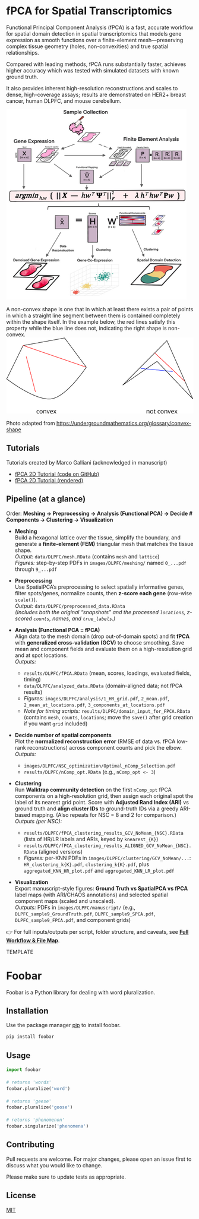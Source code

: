 # fPCA for Spatial Transcriptomics

Functional Principal Component Analysis (fPCA) is a fast, accurate workflow for spatial domain detection in spatial transcriptomics that models gene expression as smooth functions over a finite-element mesh—preserving complex tissue geometry (holes, non-convexities) and true spatial relationships. 
 
Compared with leading methods, fPCA runs substantially faster, achieves higher accuracy which was tested with simulated datasets with known ground truth.

It also provides inherent high-resolution reconstructions and scales to dense, high-coverage assays; results are demonstrated on HER2+ breast cancer, human DLPFC, and mouse cerebellum. 
 

![fPCA Overview](README_images/ST_Method_Overview_Vertical.png)

A non-convex shape is one that in which at least there exists a pair of points in which a straight line segment between them is contained completely within the shape itself. In the example below, the red lines satisfy this property while the blue line does not, indicating the right shape is non-convex.
![Convexity and Non-Convexity Example](README_images/convex.png)

Photo adapted from https://undergroundmathematics.org/glossary/convex-shape




## Tutorials

Tutorials created by Marco Galliani (acknowledged in manuscript)
- [fPCA 2D Tutorial (code on GitHub)](https://github.com/Drew4495/ST-lens/blob/main/Tutorials/fPCA_2D.html)  
- [fPCA 2D Tutorial (rendered)](https://htmlpreview.github.io/?https://raw.githubusercontent.com/Drew4495/ST-lens/main/Tutorials/fPCA_2D.html)




## Pipeline (at a glance)

Order: **Meshing → Preprocessing → Analysis (Functional PCA) → Decide # Components → Clustering → Visualization**

- **Meshing**  
  Build a hexagonal lattice over the tissue, simplify the boundary, and generate a **finite-element (FEM)** triangular mesh that matches the tissue shape.  
  _Output:_ `data/DLPFC/mesh.RData` (contains `mesh` and `lattice`)  
  _Figures:_ step-by-step PDFs in `images/DLPFC/meshing/` named `0_...pdf` through `9_...pdf`

- **Preprocessing**  
  Use SpatialPCA’s preprocessing to select spatially informative genes, filter spots/genes, normalize counts, then **z-score each gene** (row-wise `scale()`).  
  _Output:_ `data/DLPFC/preprocessed_data.RData`  
  _(Includes both the original “snapshots” and the processed `locations`, z-scored `counts`, names, and `true_labels`.)_

- **Analysis (Functional PCA = fPCA)**  
  Align data to the mesh domain (drop out-of-domain spots) and fit **fPCA** with **generalized cross-validation (GCV)** to choose smoothing. Save mean and component fields and evaluate them on a high-resolution grid and at spot locations.  
  _Outputs:_  
  - `results/DLPFC/fPCA.RData` (mean, scores, loadings, evaluated fields, timing)  
  - `data/DLPFC/analyzed_data.RData` (domain-aligned data; not fPCA results)  
  - _Figures:_ `images/DLPFC/analysis/1_HR_grid.pdf`, `2_mean.pdf`, `2_mean_at_locations.pdf`, `3_components_at_locations.pdf`  
  - _Note for timing scripts:_ `results/DLPFC/domain_input_for_FPCA.RData` (contains `mesh`, `counts`, `locations`; move the `save()` after grid creation if you want `grid` included)

- **Decide number of spatial components**  
  Plot the **normalized reconstruction error** (RMSE of data vs. fPCA low-rank reconstructions) across component counts and pick the elbow.  
  _Outputs:_  
  - `images/DLPFC/NSC_optimization/Optimal_nComp_Selection.pdf`  
  - `results/DLPFC/nComp_opt.RData` (e.g., `nComp_opt <- 3`)  

- **Clustering**  
  Run **Walktrap community detection** on the first `nComp_opt` fPCA components on a high-resolution grid, then assign each original spot the label of its nearest grid point. Score with **Adjusted Rand Index (ARI)** vs ground truth and **align cluster IDs** to ground-truth IDs via a greedy ARI-based mapping. (Also repeats for NSC = 8 and 2 for comparison.)  
  _Outputs (per NSC):_  
  - `results/DLPFC/fPCA_clustering_results_GCV_NoMean_{NSC}.RData` (lists of HR/LR labels and ARIs, keyed by `knearest_{K}`)  
  - `results/DLPFC/fPCA_clustering_results_ALIGNED_GCV_NoMean_{NSC}.RData` (aligned versions)  
  - _Figures:_ per-KNN PDFs in `images/DLPFC/clustering/GCV_NoMean/...`:  
    `HR_clustering_k{K}.pdf`, `clustering_k{K}.pdf`, plus `aggregated_KNN_HR_plot.pdf` and `aggregated_KNN_LR_plot.pdf`  

- **Visualization**  
  Export manuscript-style figures: **Ground Truth vs SpatialPCA vs fPCA** label maps (with ARI/CHAOS annotations) and selected spatial component maps (scaled and unscaled).  
  _Outputs:_ PDFs in `images/DLPFC/manuscript/` (e.g., `DLPFC_sample9_GroundTruth.pdf`, `DLPFC_sample9_SPCA.pdf`, `DLPFC_sample9_FPCA.pdf`, and component grids)

👉 For full inputs/outputs per script, folder structure, and caveats, see **[Full Workflow & File Map](docs/WORKFLOW.md)**.













TEMPLATE
# Foobar

Foobar is a Python library for dealing with word pluralization.

## Installation

Use the package manager [pip](https://pip.pypa.io/en/stable/) to install foobar.

```bash
pip install foobar
```

## Usage

```python
import foobar

# returns 'words'
foobar.pluralize('word')

# returns 'geese'
foobar.pluralize('goose')

# returns 'phenomenon'
foobar.singularize('phenomena')
```

## Contributing

Pull requests are welcome. For major changes, please open an issue first
to discuss what you would like to change.

Please make sure to update tests as appropriate.

## License

[MIT](https://choosealicense.com/licenses/mit/)
